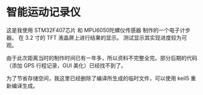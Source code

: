 # 智能运动记录仪

这是我使用 STM32F407芯片 和 MPU6050陀螺仪传感器 制作的一个电子计步器。
在 3.2 寸的 TFT 液晶屏上进行结果的显示。
测试显示其实现进度较为可观。

由于此次距离当时的制作时间已有一年多，所以资料不完整全完。部分后期的代码（添加 GPS 行程记录，GUI 美化）已经找不到了。

为了节省存储空间，我这里已经删除了编译所生成的临时文件，可以使用 keil5 重新编译生成。

